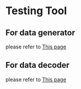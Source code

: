 # Testing Tool

## For data generator
please refer to [This page](doc/README_generator.md)

## For data decoder
please refer to [This page](doc/README_decoder.md)

